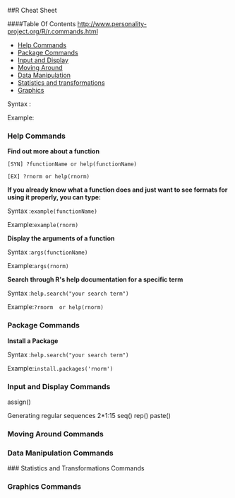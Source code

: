 ##R Cheat Sheet

####Table Of Contents
http://www.personality-project.org/R/r.commands.html

-  [Help Commands](#help)
-  [Package Commands](#package)
-  [Input and Display](#input)
-  [Moving Around ](#moving)
-  [Data Manipulation](#data)
-  [Statistics and transformations](#statistics)
-  [Graphics](#graphics)

Syntax :``` ```

Example:``` ```

### <a name="help"></a>Help Commands 

**Find out more about a function**

```{r}
[SYN] ?functionName or help(functionName)

[EX] ?rnorm or help(rnorm)

```
             
	

**If you already know what a function does and just want to see formats for using it properly, you can type:**

Syntax :```example(functionName) ```

Example:```example(rnorm) ```
                
	

**Display the arguments of a function**
	
Syntax :```args(functionName) ```

Example:```args(rnorm) ```              
	

**Search through R's help documentation for a specific term**

Syntax :```help.search("your search term")```

Example:```?rnorm  or help(rnorm)```


### <a name="package"></a> Package Commands

**Install a Package**

Syntax :```help.search("your search term")```

Example:```install.packages('rnorm')```



### <a name="input"></a> Input and Display Commands
assign()

Generating regular sequences
2*1:15
seq()
rep()
paste()

### <a name="moving"></a> Moving Around Commands
### <a name="data"></a> Data Manipulation Commands
###<a name="statistics"></a> Statistics and Transformations Commands
### <a name="graphics"></a> Graphics Commands

